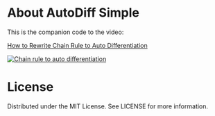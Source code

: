 # About AutoDiff Simple

This is the companion code to the video:

[How to Rewrite Chain Rule to Auto Differentiation](https://www.youtube.com/watch?v=E9dIP_rtjCw)

[![Chain rule to auto differentiation](https://img.youtube.com/vi/E9dIP_rtjCw/0.jpg)](https://www.youtube.com/watch?v=E9dIP_rtjCw)

# License
Distributed under the MIT License. See LICENSE for more information.

